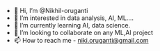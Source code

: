 - 👋 Hi, I’m @Nikhil-oruganti
- 👀 I’m interested in data analysis, AI, ML....
- 🌱 I’m currently learning AI, data science.
- 💞️ I’m looking to collaborate on any ML,AI project
- 📫 How to reach me - niki.oruganti@gmail.com

<!---
Nikhil-oruganti/Nikhil-oruganti is a ✨ special ✨ repository because its `README.md` (this file) appears on your GitHub profile.
You can click the Preview link to take a look at your changes.
--->
